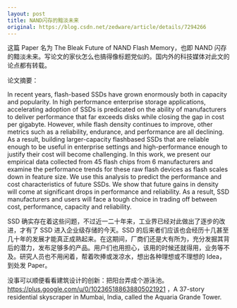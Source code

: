 ```yaml
---
layout: post
title: NAND闪存的黯淡未来
original: https://blog.csdn.net/zedware/article/details/7294266
---
```


这篇 Paper 名为 The Bleak Future of NAND Flash Memory，也即 NAND 闪存的黯淡未来。写论文的家伙怎么也搞得像标题党似的。国内外的科技媒体对此文的论点都有转载。

论文摘要：

In recent years, flash-based SSDs have grown enormously both in capacity and popularity. In high performance enterprise storage applications, accelerating adoption of SSDs is predicated on the ability of manufacturers to deliver performance that far exceeds disks while closing the gap in cost per gigabyte. However, while flash density continues to improve, other metrics such as a reliability, endurance, and performance are all declining. As a result, building larger-capacity flashbased SSDs that are reliable enough to be useful in enterprise settings and high-performance enough to justify their cost will become challenging.
In this work, we present our empirical data collected from 45 flash chips from 6 manufacturers and examine the performance trends for these raw flash devices as flash scales down in feature size. We use this analysis to predict the performance and cost characteristics of future SSDs. We show that future gains in density will come at significant drops in performance and reliability. As a result, SSD manufacturers and users will face a tough choice in trading off between cost, performance, capacity and reliability.

SSD 确实存在着这些问题，不过近一二十年来，工业界已经对此做出了逐步的改进，才有了 SSD 进入企业级存储的今天。SSD 的后来者们应该也会经历十几甚至几十年的发展才能真正成熟起来。在这期间，厂商们还是大有所为，充分发掘其背后的潜力，发布足够多的产品。用户们也用担心，该用的时候还就得用，业务等不及。研究人员也不用闲着，帮着吹捧或泼凉水，想出各种理想或不理想的 Idea，到处发 Paper。

没事可以顺便看看建筑设计的创新：把阳台弄成个游泳池。https://plus.google.com/u/0/102365188638805021921 ，A 37-story residential skyscraper in Mumbai, India, called the Aquaria Grande Tower.
